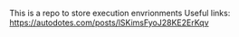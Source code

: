 This is a repo to store execution envrionments
Useful links: 
    https://autodotes.com/posts/lSKimsFyoJ28KE2ErKqv
    
